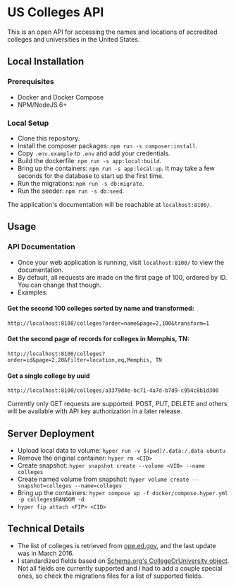 # US Colleges API

This is an open API for accessing the names and locations of accredited colleges and universities in the United States.

## Local Installation

### Prerequisites

- Docker and Docker Compose
- NPM/NodeJS 6+

### Local Setup

- Clone this repository.
- Install the composer packages: `npm run -s composer:install`.
- Copy `.env.example` to `.env` and add your credentials.
- Build the dockerfile: `npm run -s app:local:build`.
- Bring up the containers: `npm run -s app:local:up`. It may take a few seconds for the database to start up the first time.
- Run the migrations: `npm run -s db:migrate`.
- Run the seeder: `npm run -s db:seed`.

The application's documentation will be reachable at `localhost:8100/`.

## Usage

### API Documentation

- Once your web application is running, visit `localhost:8100/` to view the documentation.
- By default, all requests are made on the first page of 100, ordered by ID. You can change that though.
- Examples:

#### Get the second 100 colleges sorted by name and transformed:

``` 
http://localhost:8100/colleges?order=name&page=2,100&transform=1
```

#### Get the second page of records for colleges in Memphis, TN:

``` 
http://localhost:8100/colleges?order=id&page=2,20&filter=location,eq,Memphis, TN
```

#### Get a single college by uuid
```
http://localhost:8100/colleges/a3379d4e-bc71-4a7d-b7d9-c954c8b1d300
```

Currently only GET requests are supported. POST, PUT, DELETE and others will be available with API key authorization in a later release.

## Server Deployment

- Upload local data to volume: `hyper run -v $(pwd)/.data:/.data ubuntu`
- Remove the original container: `hyper rm <CID>`
- Create snapshot: `hyper snapshot create --volume <VID> --name colleges`
- Create named volume from snapshot: `hyper volume create --snapshot=colleges --name=colleges`
- Bring up the containers: `hyper compose up -f docker/compose.hyper.yml -p colleges$RANDOM -d`
- `hyper fip attach <FIP> <CID>`


## Technical Details

- The list of colleges is retrieved from [ope.ed.gov](https://ope.ed.gov/accreditation/GetDownloadFile.aspx), and the last update was in March 2016.
- I standardized fields based on [Schema.org's CollegeOrUniversity object](https://schema.org/CollegeOrUniversity). Not all fields are currently supported and I had to add a couple special ones, so check the migrations files for a list of supported fields.

